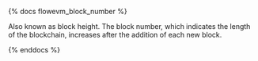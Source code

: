{% docs flowevm_block_number %}

Also known as block height. The block number, which indicates the length of the blockchain, increases after the addition of each new block.   

{% enddocs %}
